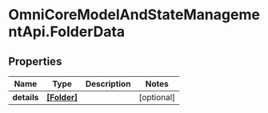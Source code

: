 # OmniCoreModelAndStateManagementApi.FolderData

## Properties

Name | Type | Description | Notes
------------ | ------------- | ------------- | -------------
**details** | [**[Folder]**](Folder.md) |  | [optional] 


